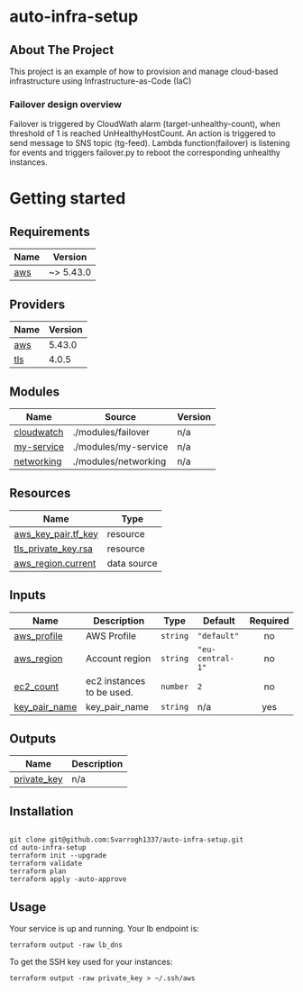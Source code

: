 # auto-infra-setup

## About The Project

This project is an example of how to provision and manage cloud-based infrastructure using Infrastructure-as-Code (IaC) 

### Failover design overview
Failover is triggered by CloudWath alarm (target-unhealthy-count), when threshold of 1 is reached UnHealthyHostCount.
An action is triggered to send message to SNS topic (tg-feed).
Lambda function(failover) is listening for events and triggers failover.py to reboot the corresponding unhealthy instances.

# Getting started

## Requirements

| Name | Version |
|------|---------|
| <a name="requirement_aws"></a> [aws](#requirement\_aws) | ~> 5.43.0 |

## Providers

| Name | Version |
|------|---------|
| <a name="provider_aws"></a> [aws](#provider\_aws) | 5.43.0 |
| <a name="provider_tls"></a> [tls](#provider\_tls) | 4.0.5 |

## Modules

| Name | Source | Version |
|------|--------|---------|
| <a name="module_cloudwatch"></a> [cloudwatch](#module\_cloudwatch) | ./modules/failover | n/a |
| <a name="module_my-service"></a> [my-service](#module\_my-service) | ./modules/my-service | n/a |
| <a name="module_networking"></a> [networking](#module\_networking) | ./modules/networking | n/a |

## Resources

| Name | Type |
|------|------|
| [aws_key_pair.tf_key](https://registry.terraform.io/providers/hashicorp/aws/latest/docs/resources/key_pair) | resource |
| [tls_private_key.rsa](https://registry.terraform.io/providers/hashicorp/tls/latest/docs/resources/private_key) | resource |
| [aws_region.current](https://registry.terraform.io/providers/hashicorp/aws/latest/docs/data-sources/region) | data source |

## Inputs

| Name | Description | Type | Default | Required |
|------|-------------|------|---------|:--------:|
| <a name="input_aws_profile"></a> [aws\_profile](#input\_aws\_profile) | AWS Profile | `string` | `"default"` | no |
| <a name="input_aws_region"></a> [aws\_region](#input\_aws\_region) | Account region | `string` | `"eu-central-1"` | no |
| <a name="input_ec2_count"></a> [ec2\_count](#input\_ec2\_count) | ec2 instances to be used. | `number` | `2` | no |
| <a name="input_key_pair_name"></a> [key\_pair\_name](#input\_key\_pair\_name) | key\_pair\_name | `string` | n/a | yes |

## Outputs

| Name | Description |
|------|-------------|
| <a name="output_private_key"></a> [private\_key](#output\_private\_key) | n/a |

## Installation

```

git clone git@github.com:Svarrogh1337/auto-infra-setup.git
cd auto-infra-setup
terraform init --upgrade
terraform validate
terraform plan
terraform apply -auto-approve
```

## Usage

Your service is up and running. Your lb endpoint is:
```
terraform output -raw lb_dns
```
To get the SSH key used for your instances:
```
terraform output -raw private_key > ~/.ssh/aws
```